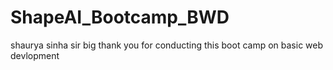 # ShapeAI_Bootcamp_BWD
shaurya sinha sir big thank you for conducting this boot camp on basic web devlopment
